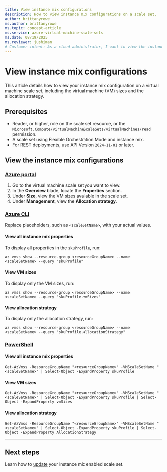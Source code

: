 ```yaml
---
title: View instance mix configurations
description: How to view instance mix configurations on a scale set. 
author: brittanyrowe 
ms.author: brittanyrowe
ms.topic: concept-article
ms.service: azure-virtual-machine-scale-sets
ms.date: 08/19/2025
ms.reviewer: jushiman
# Customer intent: As a cloud administrator, I want to view the instance mix configurations of a virtual machine scale set, so that I can assess VM sizes and allocation strategies for effective resource management.
---
```


# View instance mix configurations

This article details how to view your instance mix configuration on a virtual machine scale set, including the virtual machine (VM) sizes and the allocation strategy.

## Prerequisites
- Reader, or higher, role on the scale set resource, or the `Microsoft.Compute/virtualMachineScaleSets/virtualMachines/read` permission.
- A scale set using Flexible Orchestration Mode and instance mix.
- For REST deployments, use API Version `2024-11-01` or later.

## View the instance mix configurations
### [Azure portal](#tab/portal-1)
1. Go to the virtual machine scale set you want to view.
2. In the **Overview** blade, locate the **Properties** section.
3. Under **Size**, view the VM sizes available in the scale set.
4. Under **Management**, view the **Allocation strategy**.

### [Azure CLI](#tab/cli-1)
Replace placeholders, such as `<scaleSetName>`, with your actual values.

#### View all instance mix properties
To display all properties in the `skuProfile`, run:
```azurecli-interactive
az vmss show --resource-group <resourceGroupName> --name <scaleSetName> --query "skuProfile"
```

#### View VM sizes
To display only the VM sizes, run:
```azurecli-interactive
az vmss show --resource-group <resourceGroupName> --name <scaleSetName> --query "skuProfile.vmSizes"
```

#### View allocation strategy
To display only the allocation strategy, run:
```azurecli-interactive
az vmss show --resource-group <resourceGroupName> --name <scaleSetName> --query "skuProfile.allocationStrategy"
```

### [PowerShell](#tab/powershell-1)
#### View all instance mix properties
```azurepowershell-interactive
Get-AzVmss -ResourceGroupName "<resourceGroupName>" -VMScaleSetName "<scaleSetName>" | Select-Object -ExpandProperty skuProfile
```

#### View VM sizes
```azurepowershell-interactive
Get-AzVmss -ResourceGroupName "<resourceGroupName>" -VMScaleSetName "<scaleSetName>" | Select-Object -ExpandProperty skuProfile | Select-Object -ExpandProperty vmSizes
```

#### View allocation strategy
```azurepowershell-interactive
Get-AzVmss -ResourceGroupName "<resourceGroupName>" -VMScaleSetName "<scaleSetName>" | Select-Object -ExpandProperty skuProfile | Select-Object -ExpandProperty AllocationStrategy
```

---

## Next steps
Learn how to [update](instance-mix-update.md) your instance mix enabled scale set.